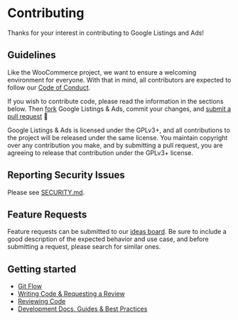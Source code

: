 # Contributing

Thanks for your interest in contributing to Google Listings and Ads!

## Guidelines

Like the WooCommerce project, we want to ensure a welcoming environment for everyone. With that in mind, all contributors are expected to follow our [Code of Conduct](./CODE_OF_CONDUCT.md).

If you wish to contribute code, please read the information in the sections below. Then [fork](https://help.github.com/articles/fork-a-repo/) Google Listings & Ads, commit your changes, and [submit a pull request](https://docs.github.com/en/github/collaborating-with-pull-requests/proposing-changes-to-your-work-with-pull-requests/about-pull-requests) 🎉

Google Listings & Ads is licensed under the GPLv3+, and all contributions to the project will be released under the same license. You maintain copyright over any contribution you make, and by submitting a pull request, you are agreeing to release that contribution under the GPLv3+ license.

## Reporting Security Issues

Please see [SECURITY.md](./SECURITY.md).

## Feature Requests

Feature requests can be submitted to our [ideas board](https://ideas.woocommerce.com/forums/133476-woocommerce?category_id=403986). Be sure to include a good description of the expected behavior and use case, and before submitting a request, please search for similar ones.

## Getting started

-   [Git Flow](https://github.com/woocommerce/google-listings-and-ads/wiki/Git-Flow)
-   [Writing Code & Requesting a Review](https://github.com/woocommerce/google-listings-and-ads/wiki/Working-With-Code#writing-code-and-requesting-a-review)
-   [Reviewing Code](https://github.com/woocommerce/google-listings-and-ads/wiki/Working-With-Code#reviewing-code)
-   [Development Docs, Guides & Best Practices](https://github.com/woocommerce/google-listings-and-ads/wiki/Development-Docs,-Guides-&-Best-Practices)
